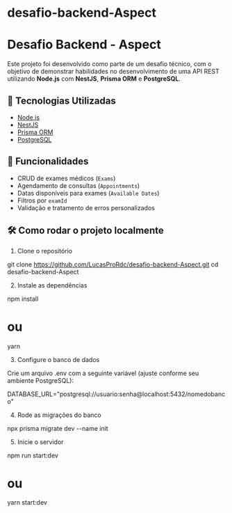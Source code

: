 # desafio-backend-Aspect

# Desafio Backend - Aspect

Este projeto foi desenvolvido como parte de um desafio técnico, com o objetivo de demonstrar habilidades no desenvolvimento de uma API REST utilizando **Node.js** com **NestJS**, **Prisma ORM** e **PostgreSQL**.

## 🚀 Tecnologias Utilizadas

- [Node.js](https://nodejs.org/)
- [NestJS](https://nestjs.com/)
- [Prisma ORM](https://www.prisma.io/)
- [PostgreSQL](https://www.postgresql.org/)

## 🧠 Funcionalidades

- CRUD de exames médicos (`Exams`)
- Agendamento de consultas (`Appointments`)
- Datas disponíveis para exames (`Available Dates`)
- Filtros por `examId`
- Validação e tratamento de erros personalizados

## 🛠️ Como rodar o projeto localmente

 1. Clone o repositório

git clone https://github.com/LucasProRdc/desafio-backend-Aspect.git
cd desafio-backend-Aspect

2. Instale as dependências

npm install
# ou
yarn

3. Configure o banco de dados

Crie um arquivo .env com a seguinte variável (ajuste conforme seu ambiente PostgreSQL):

DATABASE_URL="postgresql://usuario:senha@localhost:5432/nomedobanco"

4. Rode as migrações do banco

npx prisma migrate dev --name init

5. Inicie o servidor

npm run start:dev
# ou
yarn start:dev



